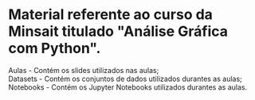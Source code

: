 # Material referente ao curso da Minsait titulado "Análise Gráfica com Python".

Aulas - Contém os slides utilizados nas aulas;<br>
Datasets - Contém os conjuntos de dados utilizados durantes as aulas;<br>
Notebooks - Contém os Jupyter Notebooks utilizados durantes as aulas.
